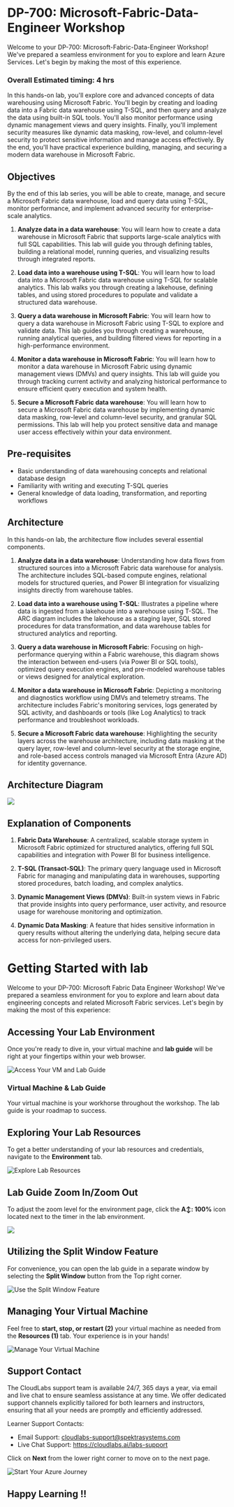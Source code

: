 # DP-700: Microsoft-Fabric-Data-Engineer Workshop

Welcome to your DP-700: Microsoft-Fabric-Data-Engineer Workshop! We've prepared a seamless environment for you to explore and learn Azure Services. Let's begin by making the most of this experience.

### Overall Estimated timing: 4 hrs

In this hands-on lab, you'll explore core and advanced concepts of data warehousing using Microsoft Fabric. You'll begin by creating and loading data into a Fabric data warehouse using T-SQL, and then query and analyze the data using built-in SQL tools. You'll also monitor performance using dynamic management views and query insights. Finally, you'll implement security measures like dynamic data masking, row-level, and column-level security to protect sensitive information and manage access effectively. By the end, you'll have practical experience building, managing, and securing a modern data warehouse in Microsoft Fabric.


## Objectives

By the end of this lab series, you will be able to create, manage, and secure a Microsoft Fabric data warehouse, load and query data using T-SQL, monitor performance, and implement advanced security for enterprise-scale analytics.

1. **Analyze data in a data warehouse**: You will learn how to create a data warehouse in Microsoft Fabric that supports large-scale analytics with full SQL capabilities. This lab will guide you through defining tables, building a relational model, running queries, and visualizing results through integrated reports.

1. **Load data into a warehouse using T-SQL**: You will learn how to load data into a Microsoft Fabric data warehouse using T-SQL for scalable analytics. This lab walks you through creating a lakehouse, defining tables, and using stored procedures to populate and validate a structured data warehouse.

1. **Query a data warehouse in Microsoft Fabric**: You will learn how to query a data warehouse in Microsoft Fabric using T-SQL to explore and validate data. This lab guides you through creating a warehouse, running analytical queries, and building filtered views for reporting in a high-performance environment.

1. **Monitor a data warehouse in Microsoft Fabric**: You will learn how to monitor a data warehouse in Microsoft Fabric using dynamic management views (DMVs) and query insights. This lab will guide you through tracking current activity and analyzing historical performance to ensure efficient query execution and system health.

1. **Secure a Microsoft Fabric data warehouse**: You will learn how to secure a Microsoft Fabric data warehouse by implementing dynamic data masking, row-level and column-level security, and granular SQL permissions. This lab will help you protect sensitive data and manage user access effectively within your data environment.


## Pre-requisites

- Basic understanding of data warehousing concepts and relational database design
- Familiarity with writing and executing T-SQL queries
- General knowledge of data loading, transformation, and reporting workflows

## Architecture

In this hands-on lab, the architecture flow includes several essential components.

1. **Analyze data in a data warehouse**: Understanding how data flows from structured sources into a Microsoft Fabric data warehouse for analysis. The architecture includes SQL-based compute engines, relational models for structured queries, and Power BI integration for visualizing insights directly from warehouse tables.

1. **Load data into a warehouse using T-SQL**:
Illustrates a pipeline where data is ingested from a lakehouse into a warehouse using T-SQL. The ARC diagram includes the lakehouse as a staging layer, SQL stored procedures for data transformation, and data warehouse tables for structured analytics and reporting.

1. **Query a data warehouse in Microsoft Fabric**:
Focusing on high-performance querying within a Fabric warehouse, this diagram shows the interaction between end-users (via Power BI or SQL tools), optimized query execution engines, and pre-modeled warehouse tables or views designed for analytical exploration.

1. **Monitor a data warehouse in Microsoft Fabric**:
Depicting a monitoring and diagnostics workflow using DMVs and telemetry streams. The architecture includes Fabric's monitoring services, logs generated by SQL activity, and dashboards or tools (like Log Analytics) to track performance and troubleshoot workloads.

1. **Secure a Microsoft Fabric data warehouse**:
Highlighting the security layers across the warehouse architecture, including data masking at the query layer, row-level and column-level security at the storage engine, and role-based access controls managed via Microsoft Entra (Azure AD) for identity governance.

## Architecture Diagram

![](../Images/dparc-4.png)

## Explanation of Components

1. **Fabric Data Warehouse**: A centralized, scalable storage system in Microsoft Fabric optimized for structured analytics, offering full SQL capabilities and integration with Power BI for business intelligence.

1. **T-SQL (Transact-SQL)**: The primary query language used in Microsoft Fabric for managing and manipulating data in warehouses, supporting stored procedures, batch loading, and complex analytics.

1. **Dynamic Management Views (DMVs)**: Built-in system views in Fabric that provide insights into query performance, user activity, and resource usage for warehouse monitoring and optimization.

1. **Dynamic Data Masking**: A feature that hides sensitive information in query results without altering the underlying data, helping secure data access for non-privileged users. 

# Getting Started with lab
 
Welcome to your DP-700: Microsoft Fabric Data Engineer Workshop! We've prepared a seamless environment for you to explore and learn about data engineering concepts and related Microsoft Fabric services. Let's begin by making the most of this experience:
 
## Accessing Your Lab Environment
 
Once you're ready to dive in, your virtual machine and **lab guide** will be right at your fingertips within your web browser.
 
![Access Your VM and Lab Guide](../Images/dpg17.png)

### Virtual Machine & Lab Guide
 
Your virtual machine is your workhorse throughout the workshop. The lab guide is your roadmap to success.

## Exploring Your Lab Resources
 
To get a better understanding of your lab resources and credentials, navigate to the **Environment** tab.
 
![Explore Lab Resources](../Images/dpg1.png)

## Lab Guide Zoom In/Zoom Out
 
To adjust the zoom level for the environment page, click the **A↕: 100%** icon located next to the timer in the lab environment.

![](../Images/dpg2.png)

## Utilizing the Split Window Feature
 
For convenience, you can open the lab guide in a separate window by selecting the **Split Window** button from the Top right corner.
 
![Use the Split Window Feature](../Images/dpg3.png)

## Managing Your Virtual Machine
 
Feel free to **start, stop, or restart (2)** your virtual machine as needed from the **Resources (1)** tab. Your experience is in your hands!
 
![Manage Your Virtual Machine](../Images/dpg4.png)


## Support Contact
 
The CloudLabs support team is available 24/7, 365 days a year, via email and live chat to ensure seamless assistance at any time. We offer dedicated support channels explicitly tailored for both learners and instructors, ensuring that all your needs are promptly and efficiently addressed.
 
Learner Support Contacts:
 
- Email Support: cloudlabs-support@spektrasystems.com
- Live Chat Support: https://cloudlabs.ai/labs-support

Click on **Next** from the lower right corner to move on to the next page.

   ![Start Your Azure Journey](../Images/dpn2.png)

## Happy Learning !!
